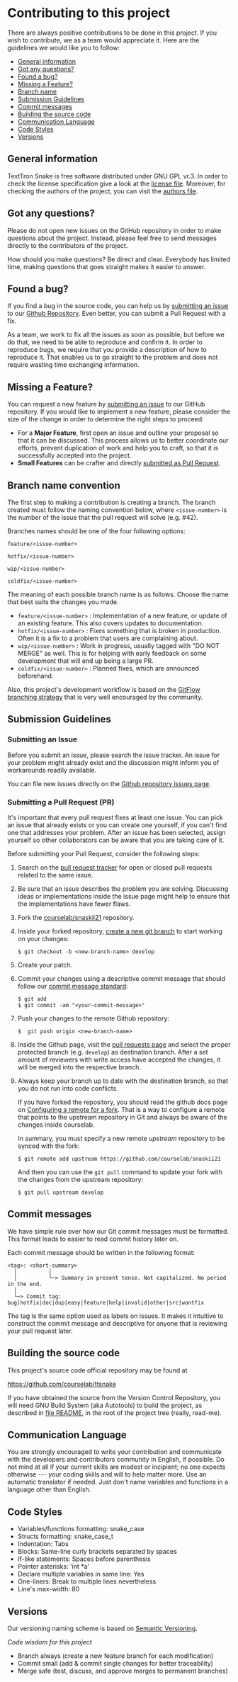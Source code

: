 # Contributing to this project

There are always positive contributions to be done in this project. If you wish to contribute, we as a team would appreciate it. Here are the guidelines we would like you to follow:
- [General information](#general-information)
- [Got any questions?](#questions)
- [Found a bug?](#found-bugs)
- [Missing a Feature?](#missing-features)
- [Branch name](#branch-name)
- [Submission Guidelines](#submission-guidelines)
- [Commit messages](#commit-messages)
- [Building the source code](#building)
- [Communication Language](#language)
- [Code Styles](#code-styles)
- [Versions](#versions)

## <a name="general-information"></a> General information

TextTron Snake is free software distributed under GNU GPL vr.3.
In order to check the license specification give a look at the [license file](https://github.com/courselab/snaskii21/blob/develop/COPYING).
Moreover, for checking the authors of the project, you can visit the [authors file](https://github.com/courselab/snaskii21/blob/develop/AUTHORS.md).


## <a name="questions"></a> Got any questions?

Please do not open new issues on the GitHub repository in order to make questions about the project.
Instead, please feel free to send messages directly to the contributors of the project.

How should you make questions? Be direct and clear. Everybody has limited time, making questions that goes straight makes it easier to answer.

## <a name="found-bug"></a> Found a bug?
If you find a bug in the source code, you can help us by [submitting an issue](#submission-guidelines) to our [Github Repository](https://github.com/courselab/snaskii21). Even better, you can submit a Pull Request with a fix.

As a team, we work to fix all the issues as soon as possible, but before we do that, we need to be able to reproduce and confirm it. In order to reproduce bugs, we require that you provide a description of how to reproduce it. That enables us to go straight to the problem and does not require wasting time exchanging information.

## <a name="mising-features"></a> Missing a Feature?
You can request a new feature by [submitting an issue](#submission-guidelines) to our GitHub repository. If you would like to implement a new feature, please consider the size of the change in order to determine the right steps to proceed:
- For a **Major Feature**, first open an issue and outline your proposal so that it can be discussed. This process allows us to better coordinate our efforts, prevent duplication of work and help you to craft, so that it is successfully accepted into the project.
- **Small Features** can be crafter and directly [submitted as Pull Request](#submission-guidelines).

## <a name="branch-name"></a> Branch name convention

The first step to making a contribution is creating a branch. The branch created must
follow the naming convention below, where `<issue-number>` is the number of the
issue that the pull request will solve (e.g. #42).

Branches names should be one of the four following options:

```
feature/<issue-number>

hotfix/<issue-number>

wip/<issue-number>

coldfix/<issue-number>
```

The meaning of each possible branch name is as follows. Choose the name that
best suits the changes you made.

- `feature/<issue-number>` : Implementation of a new feature, or update
of an existing feature. This also covers updates to documentation.
- `hotfix/<issue-number>` : Fixes something that is broken in production. 
Often it is a fix to a problem that users are complaining about.
- `wip/<issue-number>` : Work in progress, usually tagged with "DO NOT MERGE" 
as well. This is for helping with early feedback on some development that will 
end up being a large PR.
- `coldfix/<issue-number>` : Planned fixes, which are announced beforehand.

Also, this project's development workflow is based on the [GitFlow branching strategy](https://nvie.com/posts/a-successful-git-branching-model/) that is very well encouraged by the community.

## <a name="submission-guidelines"></a>Submission Guidelines

### Submitting an Issue

Before you submit an issue, please search the issue tracker. An issue for your problem might already exist and the discussion might inform you of workarounds readily available.

You can file new issues directly on the [Github repository issues page](https://github.com/courselab/snaskii21/issues/new).

### Submitting a Pull Request (PR)

It's important that every pull request fixes at least one issue. You can pick
an issue that already exists or you can create one yourself, if you can't find one that addresses your problem. After an issue has been
selected, assign yourself so other collaborators can be aware that you are
taking care of it.

Before submitting your Pull Request, consider the following steps:

1. Search on the [pull request tracker](https://github.com/courselab/snaskii21/pulls) for open or closed pull requests related to the same issue.
2. Be sure that an issue describes the problem you are solving. Discussing ideas or implementations inside the issue page might help to ensure that the implementations have fewer flaws.
3. Fork the [courselab/snaskii21](https://github.com/courselab/snaskii21) repository.
4. Inside your forked repository, [create a new git branch](branch-name) to start working on your changes:
    ```
    $ git checkout -b <new-branch-name> develop
    ```
5. Create your patch.
6. Commit your changes using a descriptive commit message that should follow our [commit message standard](#commit-messages):
    ```
    $ git add
    $ git commit -am "<your-commit-message>"
    ```
7. Push your changes to the remote Github repository:
    ```
    $  git push origin <new-branch-name>
    ```

8. Inside the Github page, visit the [pull requests page](https://github.com/courselab/snaskii21/pulls) and select the proper protected branch (e.g. `develop`) as destination branch. 
After a set amount of reviewers with write access have accepted the changes, it will be merged into the respective branch.

9. Always keep your branch up to date with the destination branch, so that you do not run into code conflicts.

    If you have forked the repository, you should read the github docs page on [Configuring a remote for a fork](https://docs.github.com/en/pull-requests/collaborating-with-pull-requests/working-with-forks/configuring-a-remote-for-a-fork). That is a way to configure a remote that points to the upstream repository in Git and always be aware of the changes inside courselab.

    In summary, you must specify a new remote *upstream* repository to be synced with the fork:

    ```
    $ git remote add upstream https://github.com/courselab/snaskii21
    ```

    And then you can use the `git pull` command to update your fork with the changes from the upstream repository:

    ```
    $ git pull upstream develop
    ```

## <a name="commit-messages"></a> Commit messages

We have simple rule over how our Git commit messages must be formatted. This format leads to easier to read commit history later on.

Each commit message should be written in the following format:

```
<tag>: <short-summary>
  │          │
  │          └─> Summary in present tense. Not capitalized. No period in the end.
  │
  └─> Commit tag: bug|hotfix|doc|dup|easy|feature|help|invalid|other|src|wontfix
```

The tag is the same option used as labels on issues. It makes it intuitive to construct the commit message and descriptive for anyone that is reviewing your pull request later.

## <a name="building"></a>Building the source code

This project's source code official repository may be found at 

https://github.com/courselab/ttsnake

If you have obtained the source from the Version Control Repository, you will
need GNU Build System (aka Autotools) to build the project, as described
in [file README](https://github.com/courselab/snaskii21/blob/develop/README.md), in the root of the project tree (really, read-me). 

## <a name="language"></a> Communication Language

You are strongly encouraged to write your contribution and communicate
with the developers and contributors community in English, if possible.
Do not mind at all if your current skills are modest or incipient; no one
expects otherwise --- your coding skills and will to help matter more.
Use an automatic translator if needed. Just don't name variables and 
functions in a language other than English.

## <a name="code-styles"></a> Code Styles

- Variables/functions formatting: snake_case
- Structs formatting: snake_case_t
- Indentation: Tabs
- Blocks: Same-line curly brackets separated by spaces
- If-like statements: Spaces before parenthesis
- Pointer asterisks: 'int *a'
- Declare multiple variables in same line: Yes
- One-liners: Break to multiple lines nevertheless
- Line's max-width: 80


## <a name="versions"></a> Versions

Our versioning naming scheme is based on [Semantic Versioning](http://semver.org/).


_Code wisdom for this project_

- Branch always (create a new feature branch for each modification)
- Commit small (add & commit single changes for better traceability)
- Merge safe (test, discuss, and approve merges to permanent branches)
